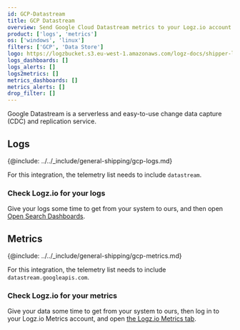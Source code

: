 ```yaml
---
id: GCP-Datastream
title: GCP Datastream
overview: Send Google Cloud Datastream metrics to your Logz.io account.
product: ['logs', 'metrics']
os: ['windows', 'linux']
filters: ['GCP', 'Data Store']
logo: https://logzbucket.s3.eu-west-1.amazonaws.com/logz-docs/shipper-logos/gcpdatastream.png
logs_dashboards: []
logs_alerts: []
logs2metrics: []
metrics_dashboards: []
metrics_alerts: []
drop_filter: []
---
```



Google Datastream is a serverless and easy-to-use change data capture (CDC) and replication service. 

## Logs

{@include: ../../_include/general-shipping/gcp-logs.md}   

For this integration, the telemetry list needs to include `datastream`.

### Check Logz.io for your logs

Give your logs some time to get from your system to ours, and then open [Open Search Dashboards](https://app.logz.io/#/dashboard/osd).

## Metrics

{@include: ../../_include/general-shipping/gcp-metrics.md}

For this integration, the telemetry list needs to include `datastream.googleapis.com`.

### Check Logz.io for your metrics

Give your data some time to get from your system to ours, then log in to your Logz.io Metrics account, and open [the Logz.io Metrics tab](https://app.logz.io/#/dashboard/metrics/).
